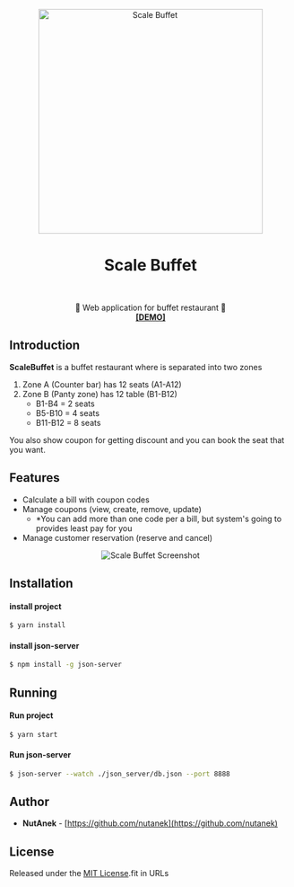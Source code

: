 <p align="center">
    <img alt="Scale Buffet" src="https://user-images.githubusercontent.com/26755833/34326521-3c1c931a-e8e1-11e7-8e57-63589828a9c8.png" width="400">
</p>

<h1 align="center">Scale Buffet</h1> <br>
<p align="center">
  🍣 Web application for buffet restaurant 🍜<br>
  <a href="https://scale-buffet-festosgdhp.now.sh" target="_blank"><b>[DEMO]</b></a>
</p>

## Introduction
**ScaleBuffet** is a buffet restaurant where is separated into two zones
1. Zone A (Counter bar) has 12 seats (A1-A12)
2. Zone B (Panty zone) has 12 table (B1-B12)
   * B1-B4 = 2 seats
   * B5-B10 = 4 seats
   * B11-B12 = 8 seats
 
You also show coupon for getting discount and you can book the seat that you want.

## Features
* Calculate a bill with coupon codes
* Manage coupons (view, create, remove, update)
    * *You can add more than one code per a bill, but system's going to provides least pay for you
* Manage customer reservation (reserve and cancel)

<p align="center">
    <img src="https://user-images.githubusercontent.com/26755833/34326933-ce061270-e8ea-11e7-9ed4-a72ffb2e496d.jpg" alt="Scale Buffet Screenshot"/>
</p>


## Installation
#### install project
```bash
$ yarn install
```
#### install **json-server**
```bash
$ npm install -g json-server
```

## Running
#### Run project
```bash
$ yarn start
```
#### Run **json-server**
```bash
$ json-server --watch ./json_server/db.json --port 8888
```

## Author

* **NutAnek** -  [https://github.com/nutanek](https://github.com/nutanek)

## License

Released under the [MIT License](http://www.opensource.org/licenses/MIT).fit in URLs
